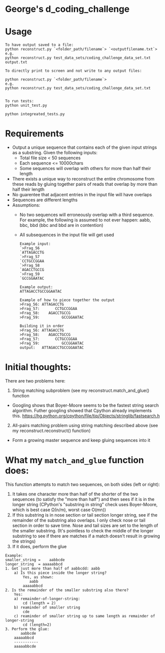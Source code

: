# George's d_coding_challenge


# Usage

```
To have output saved to a file:
python reconstruct.py `<folder_path/filename`> `<outputfilename.txt`>
e.g.
python reconstruct.py test_data_sets/coding_challenge_data_set.txt output.txt

To directly print to screen and not write to any output files:

python reconstruct.py `<folder_path/filename`>
e.g.
python reconstruct.py test_data_sets/coding_challenge_data_set.txt


To run tests:
python unit_test.py

python integreated_tests.py
```

# Requirements

* Output a unique sequence that contains each of the given input strings as a substring. Given the following inputs:
  * Total file size < 50 sequences
  * Each sequence <= 10000chars
  * Some sequences will overlap with others for more than half their length
* There exists a unique way to reconstruct the entire chromosome from these reads by gluing together pairs of reads that overlap by more than half their length
* No guarentee that adjacent entries in the input file will have overlaps
* Sequences are different lengths
* Assumptions:
  * No two sequences will erroneously overlap with a third sequence. For example, the following is assumed to not ever happen: aabb, bbc, bbd (bbc and bbd are in contention)
  * All subsequences in the input file will get used
  
    ```
    Example input:
    `>Frag_56
    `ATTAGACCTG
    `>Frag_57
    `CCTGCCGGAA
    `>Frag_58
    `AGACCTGCCG
    `>Frag_59
    `GCCGGAATAC

    Example output:
    ATTAGACCTGCCGGAATAC

    Example of how to piece together the output
    >Frag_56: ATTAGACCTG
    >Frag_57:       CCTGCCGGAA
    >Frag_58:    AGACCTGCCG
    >Frag_59:          GCCGGAATAC

    Building it in order
    >Frag_56: ATTAGACCTG
    >Frag_58:    AGACCTGCCG
    >Frag_57:       CCTGCCGGAA
    >Frag_59:          GCCGGAATAC
    output:   ATTAGACCTGCCGGAATAC
    ```

# Initial thoughts:

There are two problems here:

1. String matching subproblem (see my reconstruct.match_and_glue() function
  * Googling shows that Boyer-Moore seems to be the fastest string search algorithm. Futher googling showed that Cpython already implements this. https://hg.python.org/cpython/file/tip/Objects/stringlib/fastsearch.h

2. All-pairs matching problem using string matching described above (see my reconstruct.reconstruct() function)
  * Form a growing master sequence and keep gluing sequences into it



# What my `match_and_glue` function does:
This function attempts to match two sequences, on both sides (left or right):

1. It takes one character more than half of the shorter of the two sequences (to satisfy the "more than half") and then sees if it is in the longer string (CPython's "substring in string" check uses Boyer-Moore, which is best case Ω(n/m), worst case O(mn))
2. If this substring is in nose section or tail section longer string, see if the remainder of the substring also overlaps. I only check nose or tail section in order to save time. Nose and tail sizes are set to the length of the smaller substring. (It's pointless to check the middle of the longer substring to see if there are matches if a match doesn't result in growing the strings)
3. If it does, perform the glue

```    
Example:
smaller_string =    aabbcde
longer_string  = aaaaabbcd
1. Get just more than half of aabbcdd: aabb
    a) Is this piece inside the longer string?
        Yes, as shown:
           aabb
        aaaaabbcd
2. Is the remainder of the smaller substring also there?
    Yes:
    a) remainder-of-longer-string: 
        cd (length = 2)
    b) reaminder of smaller string 
        cde
    c) reaminder of smaller string up to same length as remainder of longer-string
        cd (length=2)
3. Perform the glue:
       aabbcde
    aaaaabbcd
    -----------
    aaaaabbcde
```   
